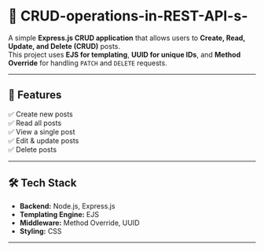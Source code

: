 # 📌 CRUD-operations-in-REST-API-s-

A simple **Express.js CRUD application** that allows users to **Create, Read, Update, and Delete (CRUD)** posts.  
This project uses **EJS for templating**, **UUID for unique IDs**, and **Method Override** for handling `PATCH` and `DELETE` requests.

---

## 🚀 Features
✅ Create new posts  
✅ Read all posts  
✅ View a single post  
✅ Edit & update posts  
✅ Delete posts  

---

## 🛠️ Tech Stack
- **Backend:** Node.js, Express.js  
- **Templating Engine:** EJS  
- **Middleware:** Method Override, UUID  
- **Styling:** CSS  

---
